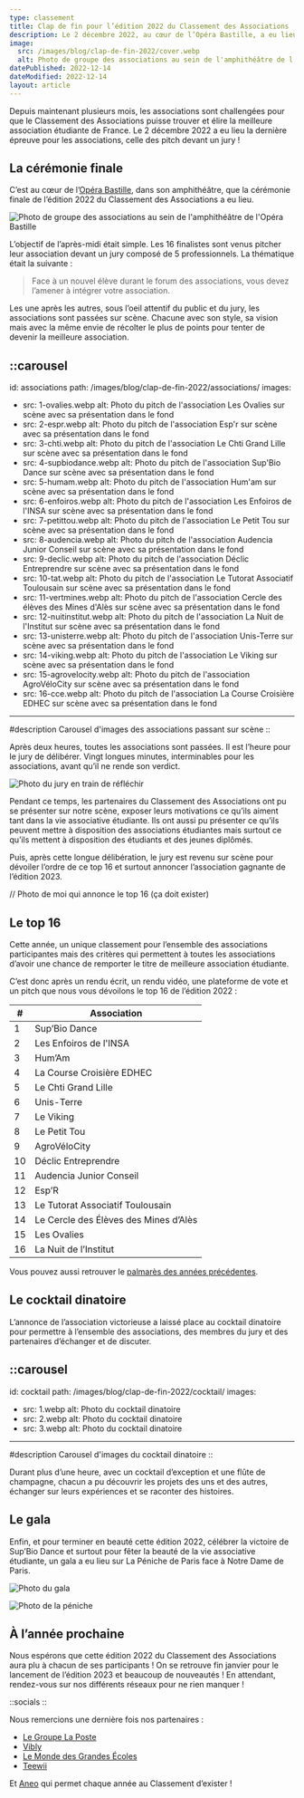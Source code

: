 ```yaml
---
type: classement
title: Clap de fin pour l’édition 2022 du Classement des Associations
description: Le 2 décembre 2022, au cœur de l’Opéra Bastille, a eu lieu la cérémonie finale du Classement des Associations. Elle a permis aux 16 finalistes de réaliser leur pitch et d’élire Sup’Bio Dance, association du groupe Ionis (EPITA, Epitech et Sup’Biotech), meilleure association étudiante de France.
image:
  src: /images/blog/clap-de-fin-2022/cover.webp
  alt: Photo de groupe des associations au sein de l'amphithéâtre de l'Opéra Bastille
datePublished: 2022-12-14
dateModified: 2022-12-14
layout: article
---
```


Depuis maintenant plusieurs mois, les associations sont challengées pour que le Classement des Associations puisse trouver et élire la meilleure association étudiante de France. Le 2 décembre 2022 a eu lieu la dernière épreuve pour les associations, celle des pitch devant un jury !

## La cérémonie finale

C’est au cœur de l’[Opéra Bastille](https://www.operadeparis.fr/), dans son amphithéâtre, que la cérémonie finale de l’édition 2022 du Classement des Associations a eu lieu.

![Photo de groupe des associations au sein de l'amphithéâtre de l'Opéra Bastille](/images/blog/clap-de-fin-2022/salle.webp)

L’objectif de l’après-midi était simple. Les 16 finalistes sont venus pitcher leur association devant un jury composé de 5 professionnels. La thématique était la suivante :

> Face à un nouvel élève durant le forum des associations, vous devez l’amener à intégrer votre association.
> 

Les une après les autres, sous l’oeil attentif du public et du jury, les associations sont passées sur scène. Chacune avec son style, sa vision mais avec la même envie de récolter le plus de points pour tenter de devenir la meilleure association.

::carousel
---
id: associations
path: /images/blog/clap-de-fin-2022/associations/
images:
  - src: 1-ovalies.webp
    alt: Photo du pitch de l'association Les Ovalies sur scène avec sa présentation dans le fond
  - src: 2-espr.webp
    alt: Photo du pitch de l'association Esp'r sur scène avec sa présentation dans le fond
  - src: 3-chti.webp
    alt: Photo du pitch de l'association Le Chti Grand Lille sur scène avec sa présentation dans le fond
  - src: 4-supbiodance.webp
    alt: Photo du pitch de l'association Sup'Bio Dance sur scène avec sa présentation dans le fond
  - src: 5-humam.webp
    alt: Photo du pitch de l'association Hum'am sur scène avec sa présentation dans le fond
  - src: 6-enfoiros.webp
    alt: Photo du pitch de l'association Les Enfoiros de l'INSA sur scène avec sa présentation dans le fond
  - src: 7-petittou.webp
    alt: Photo du pitch de l'association Le Petit Tou sur scène avec sa présentation dans le fond
  - src: 8-audencia.webp
    alt: Photo du pitch de l'association Audencia Junior Conseil sur scène avec sa présentation dans le fond
  - src: 9-declic.webp
    alt: Photo du pitch de l'association Déclic Entreprendre sur scène avec sa présentation dans le fond
  - src: 10-tat.webp
    alt: Photo du pitch de l'association Le Tutorat Associatif Toulousain sur scène avec sa présentation dans le fond
  - src: 11-vertmines.webp
    alt: Photo du pitch de l'association Cercle des élèves des Mines d'Alès sur scène avec sa présentation dans le fond
  - src: 12-nuitinstitut.webp
    alt: Photo du pitch de l'association La Nuit de l'Institut sur scène avec sa présentation dans le fond
  - src: 13-unisterre.webp
    alt: Photo du pitch de l'association Unis-Terre sur scène avec sa présentation dans le fond
  - src: 14-viking.webp
    alt: Photo du pitch de l'association Le Viking sur scène avec sa présentation dans le fond
  - src: 15-agrovelocity.webp
    alt: Photo du pitch de l'association AgroVéloCity sur scène avec sa présentation dans le fond
  - src: 16-cce.webp
    alt: Photo du pitch de l'association La Course Croisière EDHEC sur scène avec sa présentation dans le fond
---
#description
Carousel d'images des associations passant sur scène
::

Après deux heures, toutes les associations sont passées. Il est l’heure pour le jury de délibérer. Vingt longues minutes, interminables pour les associations, avant qu’il ne rende son verdict.

![Photo du jury en train de réfléchir](/images/blog/clap-de-fin-2022/jury.webp)

Pendant ce temps, les partenaires du Classement des Associations ont pu se présenter sur notre scène, exposer leurs motivations ce qu’ils aiment tant dans la vie associative étudiante. Ils ont aussi pu présenter ce qu’ils peuvent mettre à disposition des associations étudiantes mais surtout ce qu’ils mettent à disposition des étudiants et des jeunes diplômés.

Puis, après cette longue délibération, le jury est revenu sur scène pour dévoiler l’ordre de ce top 16 et surtout annoncer l’association gagnante de l’édition 2023.

// Photo de moi qui annonce le top 16 (ça doit exister)

## Le top 16

Cette année, un unique classement pour l’ensemble des associations participantes mais des critères qui permettent à toutes les associations d’avoir une chance de remporter le titre de meilleure association étudiante.

C’est donc après un rendu écrit, un rendu vidéo, une plateforme de vote et un pitch que nous vous dévoilons le top 16 de l’édition 2022 : 

| # | Association |
| --- | --- |
| 1 | Sup’Bio Dance |
| 2 | Les Enfoiros de l'INSA |
| 3 | Hum’Am |
| 4 | La Course Croisière EDHEC |
| 5 | Le Chti Grand Lille |
| 6 | Unis-Terre |
| 7 | Le Viking |
| 8 | Le Petit Tou |
| 9 | AgroVéloCity |
| 10 | Déclic Entreprendre |
| 11 | Audencia Junior Conseil |
| 12 | Esp’R |
| 13 | Le Tutorat Associatif Toulousain |
| 14 | Le Cercle des Élèves des Mines d’Alès |
| 15 | Les Ovalies |
| 16 | La Nuit de l’Institut |

Vous pouvez aussi retrouver le [palmarès des années précédentes](https://le-classement.fr/le-palmares).

## Le cocktail dinatoire

L’annonce de l’association victorieuse a laissé place au cocktail dinatoire pour permettre à l’ensemble des associations, des membres du jury et des partenaires d’échanger et de discuter.

::carousel
---
id: cocktail
path: /images/blog/clap-de-fin-2022/cocktail/
images:
  - src: 1.webp
    alt: Photo du cocktail dinatoire
  - src: 2.webp
    alt: Photo du cocktail dinatoire
  - src: 3.webp
    alt: Photo du cocktail dinatoire
---
#description
Carousel d'images du cocktail dinatoire
::

Durant plus d’une heure, avec un cocktail d’exception et une flûte de champagne, chacun a pu découvrir les projets des uns et des autres, échanger sur leurs expériences et se raconter des histoires.

## Le gala

Enfin, et pour terminer en beauté cette édition 2022, célébrer la victoire de Sup’Bio Dance et surtout pour fêter la beauté de la vie associative étudiante, un gala a eu lieu sur La Péniche de Paris face à Notre Dame de Paris.

![Photo du gala](/images/blog/clap-de-fin-2022/gala.webp)

![Photo de la péniche](/images/blog/clap-de-fin-2022/peniche.webp)

## À l’année prochaine

Nous espérons que cette édition 2022 du Classement des Associations aura plu à chacun de ses participants ! On se retrouve fin janvier pour le lancement de l’édition 2023 et beaucoup de nouveautés ! En attendant, rendez-vous sur nos différents réseaux pour ne rien manquer !

::socials
::

Nous remercions une dernière fois nos partenaires :

- [Le Groupe La Poste](https://www.lapostegroupe.com/)
- [Vibly](https://vibly.fr/)
- [Le Monde des Grandes Écoles](https://www.mondedesgrandesecoles.fr/)
- [Teewii](https://www.teewii.fr/)

Et [Aneo](https://www.aneo.eu/) qui permet chaque année au Classement d’exister !
